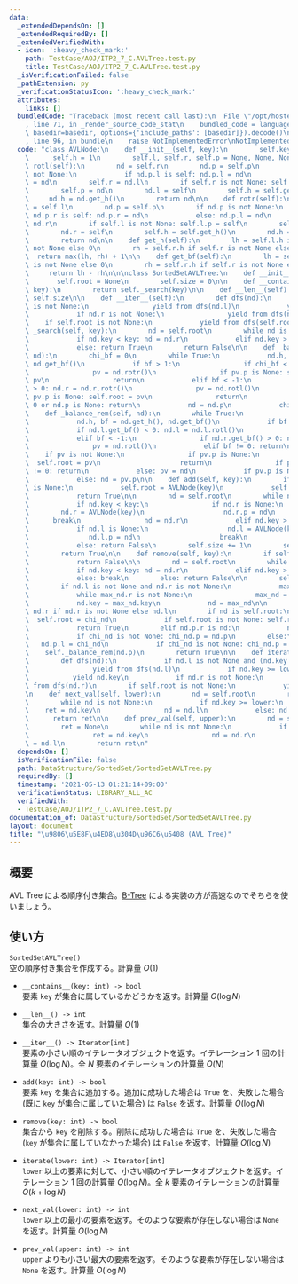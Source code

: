 ```yaml
---
data:
  _extendedDependsOn: []
  _extendedRequiredBy: []
  _extendedVerifiedWith:
  - icon: ':heavy_check_mark:'
    path: TestCase/AOJ/ITP2_7_C.AVLTree.test.py
    title: TestCase/AOJ/ITP2_7_C.AVLTree.test.py
  _isVerificationFailed: false
  _pathExtension: py
  _verificationStatusIcon: ':heavy_check_mark:'
  attributes:
    links: []
  bundledCode: "Traceback (most recent call last):\n  File \"/opt/hostedtoolcache/Python/3.10.5/x64/lib/python3.10/site-packages/onlinejudge_verify/documentation/build.py\"\
    , line 71, in _render_source_code_stat\n    bundled_code = language.bundle(stat.path,\
    \ basedir=basedir, options={'include_paths': [basedir]}).decode()\n  File \"/opt/hostedtoolcache/Python/3.10.5/x64/lib/python3.10/site-packages/onlinejudge_verify/languages/python.py\"\
    , line 96, in bundle\n    raise NotImplementedError\nNotImplementedError\n"
  code: "class AVLNode:\n    def __init__(self, key):\n        self.key = key\n  \
    \      self.h = 1\n        self.l, self.r, self.p = None, None, None\n\n    def\
    \ rotl(self):\n        nd = self.r\n        nd.p = self.p\n        if nd.p is\
    \ not None:\n            if nd.p.l is self: nd.p.l = nd\n            else: nd.p.r\
    \ = nd\n        self.r = nd.l\n        if self.r is not None: self.r.p = self\n\
    \        self.p = nd\n        nd.l = self\n        self.h = self.get_h()\n   \
    \     nd.h = nd.get_h()\n        return nd\n\n    def rotr(self):\n        nd\
    \ = self.l\n        nd.p = self.p\n        if nd.p is not None:\n            if\
    \ nd.p.r is self: nd.p.r = nd\n            else: nd.p.l = nd\n        self.l =\
    \ nd.r\n        if self.l is not None: self.l.p = self\n        self.p = nd\n\
    \        nd.r = self\n        self.h = self.get_h()\n        nd.h = nd.get_h()\n\
    \        return nd\n\n    def get_h(self):\n        lh = self.l.h if self.l is\
    \ not None else 0\n        rh = self.r.h if self.r is not None else 0\n      \
    \  return max(lh, rh) + 1\n\n    def get_bf(self):\n        lh = self.l.h if self.l\
    \ is not None else 0\n        rh = self.r.h if self.r is not None else 0\n   \
    \     return lh - rh\n\n\nclass SortedSetAVLTree:\n    def __init__(self):\n \
    \       self.root = None\n        self.size = 0\n\n    def __contains__(self,\
    \ key):\n        return self._search(key)\n\n    def __len__(self):\n        return\
    \ self.size\n\n    def __iter__(self):\n        def dfs(nd):\n            if nd.l\
    \ is not None:\n                yield from dfs(nd.l)\n            yield nd.key\n\
    \            if nd.r is not None:\n                yield from dfs(nd.r)\n    \
    \    if self.root is not None:\n            yield from dfs(self.root)\n\n    def\
    \ _search(self, key):\n        nd = self.root\n        while nd is not None:\n\
    \            if nd.key < key: nd = nd.r\n            elif nd.key > key: nd = nd.l\n\
    \            else: return True\n        return False\n\n    def _balance_add(self,\
    \ nd):\n        chi_bf = 0\n        while True:\n            nd.h, bf = nd.get_h(),\
    \ nd.get_bf()\n            if bf > 1:\n                if chi_bf < 0: nd.l = nd.l.rotl()\n\
    \                pv = nd.rotr()\n                if pv.p is None: self.root =\
    \ pv\n                return\n            elif bf < -1:\n                if chi_bf\
    \ > 0: nd.r = nd.r.rotr()\n                pv = nd.rotl()\n                if\
    \ pv.p is None: self.root = pv\n                return\n            elif bf ==\
    \ 0 or nd.p is None: return\n            nd = nd.p\n            chi_bf = bf\n\n\
    \    def _balance_rem(self, nd):\n        while True:\n            pv = None\n\
    \            nd.h, bf = nd.get_h(), nd.get_bf()\n            if bf > 1:\n    \
    \            if nd.l.get_bf() < 0: nd.l = nd.l.rotl()\n                pv = nd.rotr()\n\
    \            elif bf < -1:\n                if nd.r.get_bf() > 0: nd.r = nd.r.rotr()\n\
    \                pv = nd.rotl()\n            elif bf != 0: return\n\n        \
    \    if pv is not None:\n                if pv.p is None:\n                  \
    \  self.root = pv\n                    return\n                if pv.get_bf()\
    \ != 0: return\n            else: pv = nd\n            if pv.p is None: return\n\
    \            else: nd = pv.p\n\n    def add(self, key):\n        if self.root\
    \ is None:\n            self.root = AVLNode(key)\n            self.size += 1\n\
    \            return True\n\n        nd = self.root\n        while nd is not None:\n\
    \            if nd.key < key:\n                if nd.r is None:\n            \
    \        nd.r = AVLNode(key)\n                    nd.r.p = nd\n              \
    \      break\n                nd = nd.r\n            elif nd.key > key:\n    \
    \            if nd.l is None:\n                    nd.l = AVLNode(key)\n     \
    \               nd.l.p = nd\n                    break\n                nd = nd.l\n\
    \            else: return False\n        self.size += 1\n        self._balance_add(nd)\n\
    \        return True\n\n    def remove(self, key):\n        if self.root is None:\n\
    \            return False\n\n        nd = self.root\n        while nd is not None:\n\
    \            if nd.key < key: nd = nd.r\n            elif nd.key > key: nd = nd.l\n\
    \            else: break\n        else: return False\n\n        self.size -= 1\n\
    \        if nd.l is not None and nd.r is not None:\n            max_nd = nd.l\n\
    \            while max_nd.r is not None:\n                max_nd = max_nd.r\n\
    \            nd.key = max_nd.key\n            nd = max_nd\n\n        chi_nd =\
    \ nd.r if nd.r is not None else nd.l\n        if nd is self.root:\n          \
    \  self.root = chi_nd\n            if self.root is not None: self.root.p = None\n\
    \            return True\n        elif nd.p.r is nd:\n            nd.p.r = chi_nd\n\
    \            if chi_nd is not None: chi_nd.p = nd.p\n        else:\n         \
    \   nd.p.l = chi_nd\n            if chi_nd is not None: chi_nd.p = nd.p\n    \
    \    self._balance_rem(nd.p)\n        return True\n\n    def iterate(self, lower):\n\
    \        def dfs(nd):\n            if nd.l is not None and (nd.key > lower):\n\
    \                yield from dfs(nd.l)\n            if nd.key >= lower:\n     \
    \           yield nd.key\n            if nd.r is not None:\n                yield\
    \ from dfs(nd.r)\n        if self.root is not None:\n            yield from dfs(self.root)\n\
    \n    def next_val(self, lower):\n        nd = self.root\n        ret = None\n\
    \        while nd is not None:\n            if nd.key >= lower:\n            \
    \    ret = nd.key\n                nd = nd.l\n            else: nd = nd.r\n  \
    \      return ret\n\n    def prev_val(self, upper):\n        nd = self.root\n\
    \        ret = None\n        while nd is not None:\n            if nd.key < upper:\n\
    \                ret = nd.key\n                nd = nd.r\n            else: nd\
    \ = nd.l\n        return ret\n"
  dependsOn: []
  isVerificationFile: false
  path: DataStructure/SortedSet/SortedSetAVLTree.py
  requiredBy: []
  timestamp: '2021-05-13 01:21:14+09:00'
  verificationStatus: LIBRARY_ALL_AC
  verifiedWith:
  - TestCase/AOJ/ITP2_7_C.AVLTree.test.py
documentation_of: DataStructure/SortedSet/SortedSetAVLTree.py
layout: document
title: "\u9806\u5E8F\u4ED8\u304D\u96C6\u5408 (AVL Tree)"
---
```


## 概要
AVL Tree による順序付き集合。[B-Tree](https://neterukun1993.github.io/Library/DataStructure/SortedSet/SortedSetBTree.py) による実装の方が高速なのでそちらを使いましょう。

## 使い方
`SortedSetAVLTree()`  
空の順序付き集合を作成する。計算量 $O(1)$

- `__contains__(key: int) -> bool`  
要素 `key` が集合に属しているかどうかを返す。計算量 $O(\log N)$

- `__len__() -> int`  
集合の大きさを返す。計算量 $O(1)$

- `__iter__() -> Iterator[int]`  
要素の小さい順のイテレータオブジェクトを返す。イテレーション $1$ 回の計算量 $O(\log N)$。全 $N$ 要素のイテレーションの計算量 $O(N)$

- `add(key: int) -> bool`  
要素 `key` を集合に追加する。追加に成功した場合は `True` を、失敗した場合 (既に `key` が集合に属していた場合) は `False` を返す。計算量 $O(\log N)$

- `remove(key: int) -> bool`  
集合から `key` を削除する。削除に成功した場合は `True` を、失敗した場合 (`key` が集合に属していなかった場合) は `False` を返す。計算量 $O(\log N)$

- `iterate(lower: int) -> Iterator[int]`  
`lower` 以上の要素に対して、小さい順のイテレータオブジェクトを返す。イテレーション $1$ 回の計算量 $O(\log N)$。全 $k$ 要素のイテレーションの計算量 $O(k + \log N)$

- `next_val(lower: int) -> int`  
`lower` 以上の最小の要素を返す。そのような要素が存在しない場合は `None` を返す。計算量 $O(\log N)$

- `prev_val(upper: int) -> int`  
`upper` よりも小さい最大の要素を返す。そのような要素が存在しない場合は `None` を返す。計算量 $O(\log N)$
